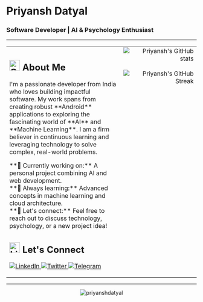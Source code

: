 # Priyansh Datyal
### Software Developer | AI & Psychology Enthusiast

---

<table width="100%">
  <tr>
    <td width="60%" valign="top">
      <h2><img src="https://cdn.jsdelivr.net/gh/devicons/devicon/icons/github/github-original.svg" alt="GitHub" width="28"> About Me</h2>
      <p>
        I'm a passionate developer from India who loves building impactful software. My work spans from creating robust **Android** applications to exploring the fascinating world of **AI** and **Machine Learning**. I am a firm believer in continuous learning and leveraging technology to solve complex, real-world problems.
      </p>
      <p>
        **🚀 Currently working on:** A personal project combining AI and web development. <br>
        **🌱 Always learning:** Advanced concepts in machine learning and cloud architecture. <br>
        **💬 Let's connect:** Feel free to reach out to discuss technology, psychology, or a new project idea!
      </p>
      <h2><img src="https://cdn.jsdelivr.net/gh/devicons/devicon/icons/linkedin/linkedin-original.svg" alt="LinkedIn" width="28"> Let's Connect</h2>
      <p>
        <a href="https://www.linkedin.com/in/priyansh-datyal-9a2448193/" target="_blank">
          <img src="https://img.shields.io/badge/LinkedIn-0077B5?style=for-the-badge&logo=linkedin&logoColor=white" alt="LinkedIn" />
        </a>
        <a href="https://twitter.com/priyanshdatyal" target="_blank">
          <img src="https://img.shields.io/badge/Twitter-1DA1F2?style=for-the-badge&logo=twitter&logoColor=white" alt="Twitter" />
        </a>
        <a href="https://telegram.me/Priyansh_Datyal" target="_blank">
          <img src="https://img.shields.io/badge/Telegram-2CA5E0?style=for-the-badge&logo=telegram&logoColor=white" alt="Telegram" />
        </a>
      </p>
    </td>
    <td width="40%" valign="top">
      <div align="right">
        <img src="https://github-readme-stats.vercel.app/api?username=priyanshdatyal&show_icons=true&theme=default&include_all_commits=true&count_private=true" alt="Priyansh's GitHub stats" />
        <br/><br/>
        <img src="https://github-readme-streak-stats.herokuapp.com/?user=priyanshdatyal&theme=default" alt="Priyansh's GitHub Streak" />
      </div>
    </td>
  </tr>
</table>

---

<p align="center">
  <img src="https://komarev.com/ghpvc/?username=priyanshdatyal&label=Profile%20Visits%20&color=000000&style=for-the-badge" alt="priyanshdatyal" />
</p>

